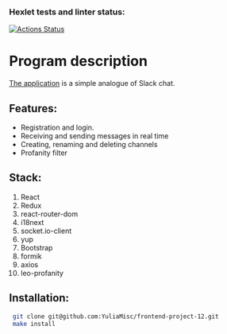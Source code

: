 ### Hexlet tests and linter status:
[![Actions Status](https://github.com/YuliaMisc/frontend-project-12/workflows/hexlet-check/badge.svg)](https://github.com/YuliaMisc/frontend-project-12/actions)

# Program description
[The application](https://frontend-project-12-production-9d10.up.railway.app/login) is a simple analogue of Slack chat.

## Features:
  - Registration and login.
  - Receiving and sending messages in real time
  - Creating, renaming and deleting channels
  - Profanity filter

## Stack:
  1. React
  2. Redux
  3. react-router-dom
  4. i18next
  5. socket.io-client
  6. yup
  7. Bootstrap
  8. formik
  9. axios
  10. leo-profanity

## Installation:
```bash
 git clone git@github.com:YuliaMisc/frontend-project-12.git
 make install
```
